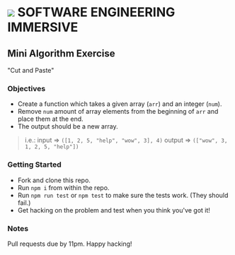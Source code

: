 # ![](https://ga-dash.s3.amazonaws.com/production/assets/logo-9f88ae6c9c3871690e33280fcf557f33.png) SOFTWARE ENGINEERING IMMERSIVE

## Mini Algorithm Exercise

"Cut and Paste"

### Objectives

- Create a function which takes a given array (`arr`) and an integer (`num`).
- Remove `num` amount of array elements from the beginning of `arr` and place them at the end.
- The output should be a new array.

> i.e.:
> input => `([1, 2, 5, "help", "wow", 3], 4)`
> output => `(["wow", 3, 1, 2, 5, "help"])`

### Getting Started

- Fork and clone this repo.
- Run `npm i` from within the repo.
- Run `npm run test` or `npm test` to make sure the tests work. (They should fail.)
- Get hacking on the problem and test when you think you've got it!

### Notes

Pull requests due by 11pm. Happy hacking!